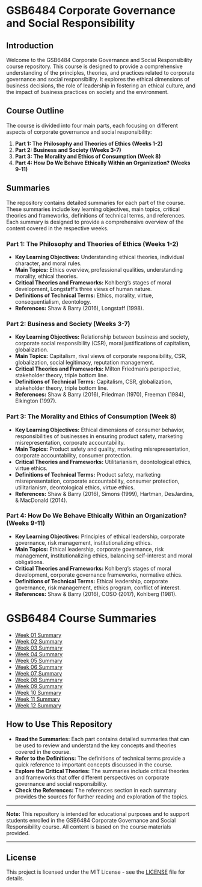 # GSB6484 Corporate Governance and Social Responsibility

## Introduction

Welcome to the GSB6484 Corporate Governance and Social Responsibility course repository. This course is designed to provide a comprehensive understanding of the principles, theories, and practices related to corporate governance and social responsibility. It explores the ethical dimensions of business decisions, the role of leadership in fostering an ethical culture, and the impact of business practices on society and the environment.

## Course Outline

The course is divided into four main parts, each focusing on different aspects of corporate governance and social responsibility:

1. **Part 1: The Philosophy and Theories of Ethics (Weeks 1-2)**
2. **Part 2: Business and Society (Weeks 3-7)**
3. **Part 3: The Morality and Ethics of Consumption (Week 8)**
4. **Part 4: How Do We Behave Ethically Within an Organization? (Weeks 9-11)**

## Summaries

The repository contains detailed summaries for each part of the course. These summaries include key learning objectives, main topics, critical theories and frameworks, definitions of technical terms, and references. Each summary is designed to provide a comprehensive overview of the content covered in the respective weeks.

### Part 1: The Philosophy and Theories of Ethics (Weeks 1-2)
- **Key Learning Objectives:** Understanding ethical theories, individual character, and moral rules.
- **Main Topics:** Ethics overview, professional qualities, understanding morality, ethical theories.
- **Critical Theories and Frameworks:** Kohlberg’s stages of moral development, Longstaff’s three views of human nature.
- **Definitions of Technical Terms:** Ethics, morality, virtue, consequentialism, deontology.
- **References:** Shaw & Barry (2016), Longstaff (1998).

### Part 2: Business and Society (Weeks 3-7)
- **Key Learning Objectives:** Relationship between business and society, corporate social responsibility (CSR), moral justifications of capitalism, globalization.
- **Main Topics:** Capitalism, rival views of corporate responsibility, CSR, globalization, social legitimacy, reputation management.
- **Critical Theories and Frameworks:** Milton Friedman’s perspective, stakeholder theory, triple bottom line.
- **Definitions of Technical Terms:** Capitalism, CSR, globalization, stakeholder theory, triple bottom line.
- **References:** Shaw & Barry (2016), Friedman (1970), Freeman (1984), Elkington (1997).

### Part 3: The Morality and Ethics of Consumption (Week 8)
- **Key Learning Objectives:** Ethical dimensions of consumer behavior, responsibilities of businesses in ensuring product safety, marketing misrepresentation, corporate accountability.
- **Main Topics:** Product safety and quality, marketing misrepresentation, corporate accountability, consumer protection.
- **Critical Theories and Frameworks:** Utilitarianism, deontological ethics, virtue ethics.
- **Definitions of Technical Terms:** Product safety, marketing misrepresentation, corporate accountability, consumer protection, utilitarianism, deontological ethics, virtue ethics.
- **References:** Shaw & Barry (2016), Simons (1999), Hartman, DesJardins, & MacDonald (2014).

### Part 4: How Do We Behave Ethically Within an Organization? (Weeks 9-11)
- **Key Learning Objectives:** Principles of ethical leadership, corporate governance, risk management, institutionalizing ethics.
- **Main Topics:** Ethical leadership, corporate governance, risk management, institutionalizing ethics, balancing self-interest and moral obligations.
- **Critical Theories and Frameworks:** Kohlberg’s stages of moral development, corporate governance frameworks, normative ethics.
- **Definitions of Technical Terms:** Ethical leadership, corporate governance, risk management, ethics program, conflict of interest.
- **References:** Shaw & Barry (2016), COSO (2017), Kohlberg (1981).

<!DOCTYPE html>
<html lang="en">
<head>
    <meta charset="UTF-8">
    <meta name="viewport" content="width=device-width, initial-scale=1.0">
    <title>GSB6484 Summaries</title>
</head>
<body>
    <h1>GSB6484 Course Summaries</h1>
    <ul>
        <li><a href="Week 01 - Summary.html">Week 01 Summary</a></li>
        <li><a href="Week 02 - Summary.html">Week 02 Summary</a></li>
        <li><a href="Week 03 - Summary.html">Week 03 Summary</a></li>
        <li><a href="Week 04 - Summary.html">Week 04 Summary</a></li>
        <li><a href="Week 05 - Summary.html">Week 05 Summary</a></li>
        <li><a href="Week 06 - Summary.html">Week 06 Summary</a></li>
        <li><a href="Week 07 - Summary.html">Week 07 Summary</a></li>
        <li><a href="Week 08 - Summary.html">Week 08 Summary</a></li>
        <li><a href="Week 09 - Summary.html">Week 09 Summary</a></li>
        <li><a href="Week 10 - Summary.html">Week 10 Summary</a></li>
        <li><a href="Week 11 - Summary.html">Week 11 Summary</a></li>
        <li><a href="Week 12 - Summary.html">Week 12 Summary</a></li>
    </ul>
</body>
</html>


## How to Use This Repository

- **Read the Summaries:** Each part contains detailed summaries that can be used to review and understand the key concepts and theories covered in the course.
- **Refer to the Definitions:** The definitions of technical terms provide a quick reference to important concepts discussed in the course.
- **Explore the Critical Theories:** The summaries include critical theories and frameworks that offer different perspectives on corporate governance and social responsibility.
- **Check the References:** The references section in each summary provides the sources for further reading and exploration of the topics.



---

**Note:** This repository is intended for educational purposes and to support students enrolled in the GSB6484 Corporate Governance and Social Responsibility course. All content is based on the course materials provided.

---

## License

This project is licensed under the MIT License - see the [LICENSE](LICENSE) file for details.
